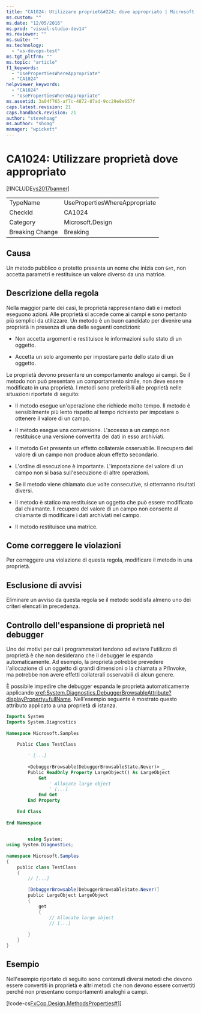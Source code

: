 ```yaml
---
title: "CA1024: Utilizzare propriet&#224; dove appropriato | Microsoft Docs"
ms.custom: ""
ms.date: "12/05/2016"
ms.prod: "visual-studio-dev14"
ms.reviewer: ""
ms.suite: ""
ms.technology: 
  - "vs-devops-test"
ms.tgt_pltfrm: ""
ms.topic: "article"
f1_keywords: 
  - "UsePropertiesWhereAppropriate"
  - "CA1024"
helpviewer_keywords: 
  - "CA1024"
  - "UsePropertiesWhereAppropriate"
ms.assetid: 3a04f765-af7c-4872-87ad-9cc29e8e657f
caps.latest.revision: 21
caps.handback.revision: 21
author: "stevehoag"
ms.author: "shoag"
manager: "wpickett"
---
```

# CA1024: Utilizzare propriet&#224; dove appropriato
[!INCLUDE[vs2017banner](../code-quality/includes/vs2017banner.md)]

|||  
|-|-|  
|TypeName|UsePropertiesWhereAppropriate|  
|CheckId|CA1024|  
|Category|Microsoft.Design|  
|Breaking Change|Breaking|  
  
## Causa  
 Un metodo pubblico o protetto presenta un nome che inizia con `Get`, non accetta parametri e restituisce un valore diverso da una matrice.  
  
## Descrizione della regola  
 Nella maggior parte dei casi, le proprietà rappresentano dati e i metodi eseguono azioni.  Alle proprietà si accede come ai campi e sono pertanto più semplici da utilizzare.  Un metodo è un buon candidato per divenire una proprietà in presenza di una delle seguenti condizioni:  
  
-   Non accetta argomenti e restituisce le informazioni sullo stato di un oggetto.  
  
-   Accetta un solo argomento per impostare parte dello stato di un oggetto.  
  
 Le proprietà devono presentare un comportamento analogo ai campi. Se il metodo non può presentare un comportamento simile, non deve essere modificato in una proprietà.  I metodi sono preferibili alle proprietà nelle situazioni riportate di seguito:  
  
-   Il metodo esegue un'operazione che richiede molto tempo.  Il metodo è sensibilmente più lento rispetto al tempo richiesto per impostare o ottenere il valore di un campo.  
  
-   Il metodo esegue una conversione.  L'accesso a un campo non restituisce una versione convertita dei dati in esso archiviati.  
  
-   Il metodo Get presenta un effetto collaterale osservabile.  Il recupero del valore di un campo non produce alcun effetto secondario.  
  
-   L'ordine di esecuzione è importante.  L'impostazione del valore di un campo non si basa sull'esecuzione di altre operazioni.  
  
-   Se il metodo viene chiamato due volte consecutive, si otterranno risultati diversi.  
  
-   Il metodo è statico ma restituisce un oggetto che può essere modificato dal chiamante.  Il recupero del valore di un campo non consente al chiamante di modificare i dati archiviati nel campo.  
  
-   Il metodo restituisce una matrice.  
  
## Come correggere le violazioni  
 Per correggere una violazione di questa regola, modificare il metodo in una proprietà.  
  
## Esclusione di avvisi  
 Eliminare un avviso da questa regola se il metodo soddisfa almeno uno dei criteri elencati in precedenza.  
  
## Controllo dell'espansione di proprietà nel debugger  
 Uno dei motivi per cui i programmatori tendono ad evitare l'utilizzo di proprietà è che non desiderano che il debugger le espanda automaticamente.  Ad esempio, la proprietà potrebbe prevedere l'allocazione di un oggetto di grandi dimensioni o la chiamata a P\/Invoke, ma potrebbe non avere effetti collaterali osservabili di alcun genere.  
  
 È possibile impedire che debugger espanda le proprietà automaticamente applicando <xref:System.Diagnostics.DebuggerBrowsableAttribute?displayProperty=fullName>.  Nell'esempio seguente è mostrato questo attributo applicato a una proprietà di istanza.  
  
```vb  
Imports System   
Imports System.Diagnostics   
  
Namespace Microsoft.Samples   
  
    Public Class TestClass   
  
        ' [...]   
  
        <DebuggerBrowsable(DebuggerBrowsableState.Never)> _   
        Public ReadOnly Property LargeObject() As LargeObject   
            Get   
                ' Allocate large object   
                ' [...]   
            End Get   
        End Property   
  
    End Class   
  
End Namespace  
```  
  
```c#  
  
        using System;   
using System.Diagnostics;   
  
namespace Microsoft.Samples   
{   
    public class TestClass   
    {   
        // [...]   
  
        [DebuggerBrowsable(DebuggerBrowsableState.Never)]   
        public LargeObject LargeObject   
        {   
            get   
            {   
                // Allocate large object   
                // [...]   
  
        }  
    }  
}  
```  
  
## Esempio  
 Nell'esempio riportato di seguito sono contenuti diversi metodi che devono essere convertiti in proprietà e altri metodi che non devono essere convertiti perché non presentano comportamenti analoghi a campi.  
  
 [!code-cs[FxCop.Design.MethodsProperties#1](../code-quality/codesnippet/CSharp/ca1024-use-properties-where-appropriate_1.cs)]